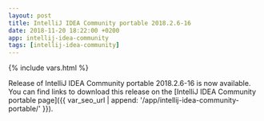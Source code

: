 ```yaml
---
layout: post
title: IntelliJ IDEA Community portable 2018.2.6-16
date: 2018-11-20 18:22:00 +0200
app: intellij-idea-community
tags: [intellij-idea-community]
---
```

{% include vars.html %}

Release of IntelliJ IDEA Community portable 2018.2.6-16 is now available.<br />
You can find links to download this release on the [IntelliJ IDEA Community portable page]({{ var_seo_url | append: '/app/intellij-idea-community-portable/' }}).